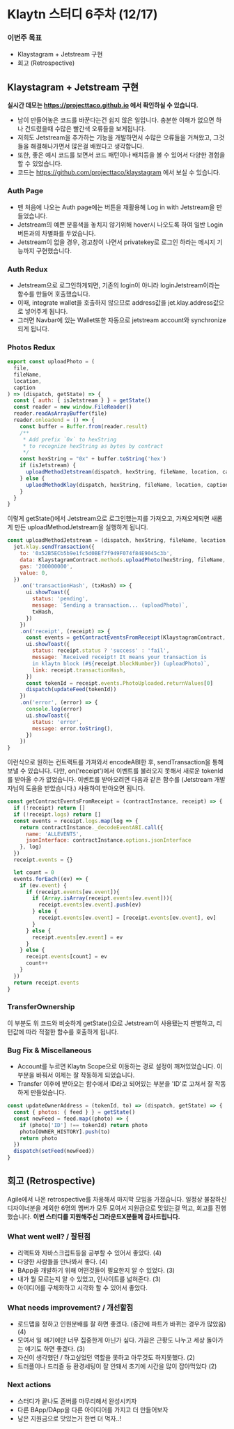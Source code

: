 # Klaytn 스터디 6주차 (12/17)
### 이번주 목표
- Klaystagram + Jetstream 구현
- 회고 (Retrospective)

## Klaystagram + Jetstream 구현
**실시간 데모는 https://projecttaco.github.io 에서 확인하실 수 있습니다.**
- 남이 만들어놓은 코드를 바꾼다는건 쉽지 않은 일입니다. 충분한 이해가 없으면 하나 건드렸을때 수많은 빨간색 오류들을 보게됩니다.
- 저희도 Jetstream을 추가하는 기능을 개발하면서 수많은 오류들을 거쳐왔고, 그것들을 해결해나가면서 많은걸 배웠다고 생각합니다.
- 또한, 좋은 예시 코드를 보면서 코드 패턴이나 배치등을 볼 수 있어서 다양한 경험을 할 수 있었습니다.
- 코드는 https://github.com/projecttaco/klaystagram 에서 보실 수 있습니다.

### Auth Page
- 맨 처음에 나오는 Auth page에는 버튼을 재활용해 Log in with Jetstream을 만들었습니다. 
- Jetstream의 예쁜 분홍색을 놓치지 않기위해 hover시 나오도록 하여 일반 Login버튼과의 차별화를 두었습니다.
- Jetstream이 없을 경우, 경고창이 나면서 privatekey로 로그인 하라는 메시지 기능까지 구현했습니다.

### Auth Redux
- Jetstream으로 로그인하게되면, 기존의 login이 아니라 loginJetstream이라는 함수를 만들어 호출했습니다.
- 이때, integrate wallet을 호출하지 않으므로 address값을 jet.klay.address값으로 넣어주게 됩니다.
- 그러면 Navbar에 있는 Wallet또한 자동으로 jetstream account와 synchronize되게 됩니다.

### Photos Redux
```javascript
export const uploadPhoto = (
  file,
  fileName,
  location,
  caption
) => (dispatch, getState) => {
  const { auth: { isJetstream } } = getState()
  const reader = new window.FileReader()
  reader.readAsArrayBuffer(file)
  reader.onloadend = () => {
    const buffer = Buffer.from(reader.result)
    /**
     * Add prefix `0x` to hexString
     * to recognize hexString as bytes by contract
     */
    const hexString = "0x" + buffer.toString('hex')
    if (isJetstream) {
      uploadMethodJetstream(dispatch, hexString, fileName, location, caption)
    } else {
      uplaodMethodKlay(dispatch, hexString, fileName, location, caption) 
    }
  }
}
``` 
이렇게 getState()에서 Jetstream으로 로그인했는지를 가져오고, 가져오게되면 새롭게 만든 uploadMethodJetstream을 실행하게 됩니다.

```javascript
const uploadMethodJetstream = (dispatch, hexString, fileName, location, caption) => {
  jet.klay.sendTransaction({
    to: '0x52B5ECb5b9e1fc5d0BEf7f949F074f84E9045c3b',
    data: KlaystagramContract.methods.uploadPhoto(hexString, fileName, location, caption).encodeABI(),
    gas: '200000000',
    value: 0,
  })
    .on('transactionHash', (txHash) => {
      ui.showToast({
        status: 'pending',
        message: `Sending a transaction... (uploadPhoto)`,
        txHash,
      })
    })
    .on('receipt', (receipt) => {
      const events = getContractEventsFromReceipt(KlaystagramContract, receipt);
      ui.showToast({
        status: receipt.status ? 'success' : 'fail',
        message: `Received receipt! It means your transaction is
        in klaytn block (#${receipt.blockNumber}) (uploadPhoto)`,
        link: receipt.transactionHash,
      })
      const tokenId = receipt.events.PhotoUploaded.returnValues[0]
      dispatch(updateFeed(tokenId))
    })
    .on('error', (error) => {
      console.log(error)
      ui.showToast({
        status: 'error',
        message: error.toString(),
      })
    })
}
``` 
이런식으로 원하는 컨트랙트를 가져와서 encodeABI한 후, sendTransaction을 통해 보낼 수 있습니다.
다만, on('receipt')에서 이벤트를 불러오지 못해서 새로운 tokenId를 받아올 수가 없었습니다.
이벤트를 받아오려면 다음과 같은 함수를 (Jetstream 개발자님의 도움을 받았습니다.) 사용하여 받아오면 됩니다.

```javascript
const getContractEventsFromReceipt = (contractInstance, receipt) => {
  if (!receipt) return []
  if (!receipt.logs) return []
  const events = receipt.logs.map(log => {
    return contractInstance._decodeEventABI.call({
      name: 'ALLEVENTS',
      jsonInterface: contractInstance.options.jsonInterface
    }, log)
  })
  receipt.events = {}

  let count = 0
  events.forEach((ev) => {
    if (ev.event) {
      if (receipt.events[ev.event]){
        if (Array.isArray(receipt.events[ev.event])){
          receipt.events[ev.event].push(ev)
        } else {
          receipt.events[ev.event] = [receipt.events[ev.event], ev]
        }
      } else {
        receipt.events[ev.event] = ev
      }
    } else {
      receipt.events[count] = ev
      count++
    }
  })
  return receipt.events
}
```

### TransferOwnership
이 부분도 위 코드와 비슷하게 getState()으로 Jetstream이 사용됐는지 판별하고, 리턴값에 따라 적절한 함수를 호출하게 됩니다.

### Bug Fix & Miscellaneous
- Account를 누르면 Klaytn Scope으로 이동하는 경로 설정이 깨져있었습니다. 이 부분을 바꿔서 이제는 잘 작동하게 되었습니다.
- Transfer 이후에 받아오는 함수에서 ID라고 되어있는 부분을 'ID'로 고쳐서 잘 작동하게 만들었습니다.

```javascript
const updateOwnerAddress = (tokenId, to) => (dispatch, getState) => {
  const { photos: { feed } } = getState()
  const newFeed = feed.map((photo) => {
    if (photo['ID'] !== tokenId) return photo
    photo[OWNER_HISTORY].push(to)
    return photo
  })
  dispatch(setFeed(newFeed))
}
```



## 회고 (Retrospective)
Agile에서 나온 retrospective를 차용해서 마지막 모임을 가졌습니다.
일정상 불참하신 디자이너분을 제외한 6명의 멤버가 모두 모여서 지원금으로 맛있는걸 먹고, 회고를 진행했습니다.
**이번 스터디를 지원해주신 그라운드X분들께 감사드립니다.**

### What went well? / 잘된점
- 리액트와 자바스크립트등을 공부할 수 있어서 좋았다. (4)
- 다양한 사람들을 만나봐서 좋다. (4)
- BApp을 개발하기 위해 어떤것들이 필요한지 알 수 있었다. (3)
- 내가 뭘 모르는지 알 수 있었고, 인사이트를 넓혀준다. (3)
- 아이디어를 구체화하고 시각화 할 수 있어서 좋았다.


### What needs improvement? / 개선할점
- 로드맵을 정하고 인원분배를 잘 하면 좋겠다. (중간에 파트가 바뀌는 경우가 많았음) (4)
- 모여서 일 얘기에만 너무 집중한게 아닌가 싶다. 가끔은 근황도 나누고 세상 돌아가는 얘기도 하면 좋겠다. (3)
- 자신이 생각했던 / 하고싶었던 역할을 못하고 아무것도 하지못했다. (2)
- 트러플이나 드리즐 등 환경세팅이 잘 안돼서 초기에 시간을 많이 잡아먹었다 (2) 

### Next actions
- 스터디가 끝나도 존버를 마무리해서 완성시키자
- 다른 BApp/DApp을 다른 아이디어를 가지고 더 만들어보자
- 남은 지원금으로 맛있는거 한번 더 먹자..!
